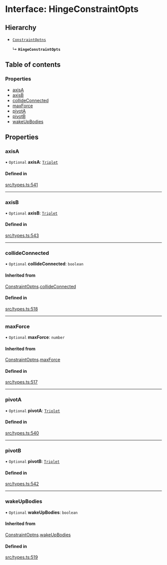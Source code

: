 # Interface: HingeConstraintOpts

## Hierarchy

- [`ConstraintOptns`](ConstraintOptns.md)

  ↳ **`HingeConstraintOpts`**

## Table of contents

### Properties

- [axisA](HingeConstraintOpts.md#axisa)
- [axisB](HingeConstraintOpts.md#axisb)
- [collideConnected](HingeConstraintOpts.md#collideconnected)
- [maxForce](HingeConstraintOpts.md#maxforce)
- [pivotA](HingeConstraintOpts.md#pivota)
- [pivotB](HingeConstraintOpts.md#pivotb)
- [wakeUpBodies](HingeConstraintOpts.md#wakeupbodies)

## Properties

### axisA

• `Optional` **axisA**: [`Triplet`](../modules.md#triplet)

#### Defined in

[src/types.ts:541](https://gitlab.com/rapidajs/rapida/-/blob/a60706c/packages/rapida-physics/src/types.ts#L541)

___

### axisB

• `Optional` **axisB**: [`Triplet`](../modules.md#triplet)

#### Defined in

[src/types.ts:543](https://gitlab.com/rapidajs/rapida/-/blob/a60706c/packages/rapida-physics/src/types.ts#L543)

___

### collideConnected

• `Optional` **collideConnected**: `boolean`

#### Inherited from

[ConstraintOptns](ConstraintOptns.md).[collideConnected](ConstraintOptns.md#collideconnected)

#### Defined in

[src/types.ts:518](https://gitlab.com/rapidajs/rapida/-/blob/a60706c/packages/rapida-physics/src/types.ts#L518)

___

### maxForce

• `Optional` **maxForce**: `number`

#### Inherited from

[ConstraintOptns](ConstraintOptns.md).[maxForce](ConstraintOptns.md#maxforce)

#### Defined in

[src/types.ts:517](https://gitlab.com/rapidajs/rapida/-/blob/a60706c/packages/rapida-physics/src/types.ts#L517)

___

### pivotA

• `Optional` **pivotA**: [`Triplet`](../modules.md#triplet)

#### Defined in

[src/types.ts:540](https://gitlab.com/rapidajs/rapida/-/blob/a60706c/packages/rapida-physics/src/types.ts#L540)

___

### pivotB

• `Optional` **pivotB**: [`Triplet`](../modules.md#triplet)

#### Defined in

[src/types.ts:542](https://gitlab.com/rapidajs/rapida/-/blob/a60706c/packages/rapida-physics/src/types.ts#L542)

___

### wakeUpBodies

• `Optional` **wakeUpBodies**: `boolean`

#### Inherited from

[ConstraintOptns](ConstraintOptns.md).[wakeUpBodies](ConstraintOptns.md#wakeupbodies)

#### Defined in

[src/types.ts:519](https://gitlab.com/rapidajs/rapida/-/blob/a60706c/packages/rapida-physics/src/types.ts#L519)
